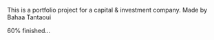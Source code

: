 This is a portfolio project for a capital & investment company. 
Made by Bahaa Tantaoui

60% finished...
